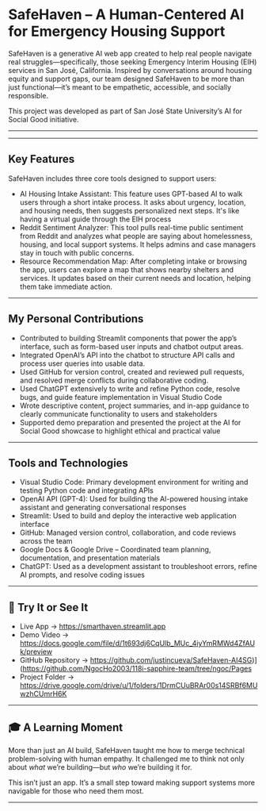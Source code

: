 # SafeHaven – A Human-Centered AI for Emergency Housing Support

SafeHaven is a generative AI web app created to help real people navigate real struggles—specifically, those seeking Emergency Interim Housing (EIH) services in San José, California. Inspired by conversations around housing equity and support gaps, our team designed SafeHaven to be more than just functional—it’s meant to be empathetic, accessible, and socially responsible.

This project was developed as part of San José State University’s AI for Social Good initiative.

---

---

## Key Features

SafeHaven includes three core tools designed to support users:
- AI Housing Intake Assistant: This feature uses GPT-based AI to walk users through a short intake process. It asks about urgency, location, and housing needs, then suggests personalized next steps. It's like having a virtual guide through the EIH process
- Reddit Sentiment Analyzer: This tool pulls real-time public sentiment from Reddit and analyzes what people are saying about homelessness, housing, and local support systems. It helps admins and case managers stay in touch with public concerns.
- Resource Recommendation Map: After completing intake or browsing the app, users can explore a map that shows nearby shelters and services. It updates based on their current needs and location, helping them take immediate action.

---

## My Personal Contributions

- Contributed to building Streamlit components that power the app’s interface, such as form-based user inputs and chatbot output areas.
- Integrated OpenAI’s API into the chatbot to structure API calls and process user queries into usable data.
- Used GitHub for version control, created and reviewed pull requests, and resolved merge conflicts during collaborative coding.
- Used ChatGPT extensively to write and refine Python code, resolve bugs, and guide feature implementation in Visual Studio Code
- Wrote descriptive content, project summaries, and in-app guidance to clearly communicate functionality to users and stakeholders
- Supported demo preparation and presented the project at the AI for Social Good showcase to highlight ethical and practical value


---

## Tools and Technologies

- Visual Studio Code: Primary development environment for writing and testing Python code and integrating APIs
- OpenAI API (GPT-4): Used for building the AI-powered housing intake assistant and generating conversational responses
- Streamlit: Used to build and deploy the interactive web application interface
- GitHub: Managed version control, collaboration, and code reviews across the team
- Google Docs & Google Drive – Coordinated team planning, documentation, and presentation materials
- ChatGPT: Used as a development assistant to troubleshoot errors, refine AI prompts, and resolve coding issues


---

## 📎 Try It or See It

- Live App → https://smarthaven.streamlit.app 
- Demo Video → https://docs.google.com/file/d/1t693dj6CqUlb_MUc_4iyYmRMWd4ZfAUk/preview  
- GitHub Repository → https://github.com/justincueva/SafeHaven-AI4SG)](https://github.com/NgocHo2003/118i-sapphire-team/tree/ngoc/Pages
- Project Folder → https://drive.google.com/drive/u/1/folders/1DrmCUuBRAr00s14SRBf6MUwzhCUmrH6K

---

## 🎓 A Learning Moment

More than just an AI build, SafeHaven taught me how to merge technical problem-solving with human empathy. It challenged me to think not only about *what* we’re building—but *who* we’re building it for.

This isn’t just an app. It’s a small step toward making support systems more navigable for those who need them most.

---
